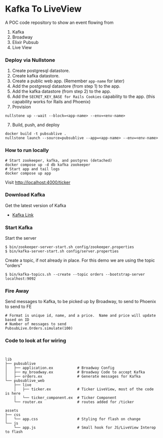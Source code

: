 # Kafka To LiveView
A POC code repository to show an event flowing from 
1. Kafka
2. Broadway
3. Elixir Pubsub
4. Live View

### Deploy via Nullstone

1. Create postgresql datastore.
2. Create kafka datastore.
3. Create a public web app. (Remember `app-name` for later)
4. Add the postgresql datastore (from step 1) to the app.
5. Add the kafka datastore (from step 2) to the app.
6. Add the `SECRET_KEY_BASE for Rails Cookies` capability to the app. (this capability works for Rails and Phoenix)
7. Provision
  ```shell
  nullstone up --wait --block=<app-name> --env=<env-name>
  ```
7. Build, push, and deploy
  ```shell
  docker build -t pubsublive .
  nullstone launch --source=pubsublive --app=<app-name> --env=<env-name>
  ```


### How to run locally

```shell
# Start zookeeper, kafka, and postgres (detached)
docker compose up -d db kafka zookeeper
# Start app and tail logs
docker compose up app
```

Visit [http://localhost:4000/ticker](http://localhost:4000/ticker)

### Download Kafka

Get the latest version of Kafka
* [Kafka Link](https://kafka.apache.org/downloads)

### Start Kafka

Start the server

```
$ bin/zookeeper-server-start.sh config/zookeeper.properties
$ bin/kafka-server-start.sh config/server.properties
```

Create a topic, if not already in place. For this demo we are using the topic "orders"
```
$ bin/kafka-topics.sh --create --topic orders --bootstrap-server localhost:9092
```

### Fire Away

Send messages to Kafka, to be picked up by Broadway, to send to Phoenix to send to FE
```
# Format is unique id, name, and a price.  Name and price will update based on ID
# Number of messages to send
PubsubLive.Orders.simulate(100)
```

### Code to look at for wiring

```


lib
├── pubsublive
│   ├── application.ex           # Broadway Config
│   ├── my_broadway.ex           # Broadway Code to accept Kafka
│   ├── orders.ex                # Generate messages for Kafka
└── pubsublive_web
    ├── live
    │   ├── ticker.ex            # Ticker LiveView, most of the code is here
    │   └── ticker_component.ex  # Ticker Component
    └── router.ex                # routes added for /ticker 

assets
├── css
│   └── app.css                  # Styling for flash on change
└── js
    └── app.js                   # Small hook for JS/LiveView Interop to flash
```
